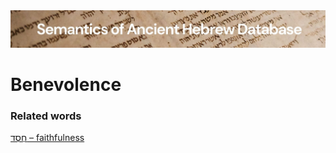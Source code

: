 <html><body><img id="banner" src="../../images/banners/banner.png" alt="banner" /></body></html>

# **Benevolence**


### Related words
[חֶסֶד – faithfulness](../words/chesed.md)<br>